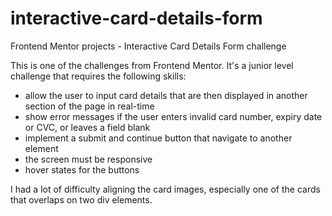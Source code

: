 # interactive-card-details-form
Frontend Mentor projects - Interactive Card Details Form challenge

This is one of the challenges from Frontend Mentor. It's a junior level challenge that requires the following skills:
 - allow the user to input card details that are then displayed in another section of the page in real-time
 - show error messages if the user enters invalid card number, expiry date or CVC, or leaves a field blank
 - implement a submit and continue button that navigate to another element
 - the screen must be responsive
 - hover states for the buttons

I had a lot of difficulty aligning the card images, especially one of the cards that overlaps on two div elements.
